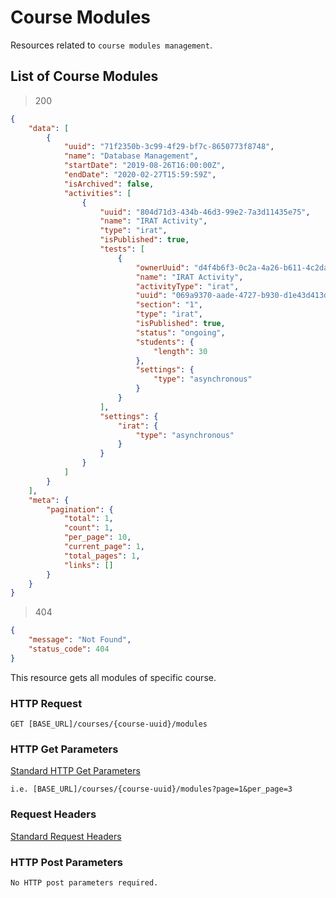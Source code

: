 # Course Modules

<aside class="notice">
Resources related to <code>course modules management</code>.
</aside>

## List of Course Modules

> 200

```json
{
    "data": [
        {
            "uuid": "71f2350b-3c99-4f29-bf7c-8650773f8748",
            "name": "Database Management",
            "startDate": "2019-08-26T16:00:00Z",
            "endDate": "2020-02-27T15:59:59Z",
            "isArchived": false,
            "activities": [
                {
                    "uuid": "804d71d3-434b-46d3-99e2-7a3d11435e75",
                    "name": "IRAT Activity",
                    "type": "irat",
                    "isPublished": true,
                    "tests": [
                        {
                            "ownerUuid": "d4f4b6f3-0c2a-4a26-b611-4c2dacc2a841",
                            "name": "IRAT Activity",
                            "activityType": "irat",
                            "uuid": "069a9370-aade-4727-b930-d1e43d413d5f",
                            "section": "1",
                            "type": "irat",
                            "isPublished": true,
                            "status": "ongoing",
                            "students": {
                                "length": 30
                            },
                            "settings": {
                                "type": "asynchronous"
                            }
                        }
                    ],
                    "settings": {
                        "irat": {
                            "type": "asynchronous"
                        }
                    }
                }
            ]
        }
    ],
    "meta": {
        "pagination": {
            "total": 1,
            "count": 1,
            "per_page": 10,
            "current_page": 1,
            "total_pages": 1,
            "links": []
        }
    }
}
```

> 404

```json
{
    "message": "Not Found",
    "status_code": 404
}
```

This resource gets all modules of specific course.

### HTTP Request

`GET [BASE_URL]/courses/{course-uuid}/modules`

### HTTP Get Parameters

[Standard HTTP Get Parameters](#principles)

`i.e. [BASE_URL]/courses/{course-uuid}/modules?page=1&per_page=3`

### Request Headers

[Standard Request Headers](#principles)

### HTTP Post Parameters

`No HTTP post parameters required.`